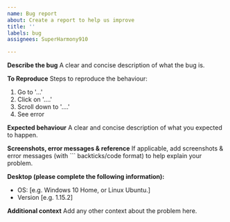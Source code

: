 ```yaml
---
name: Bug report
about: Create a report to help us improve
title: ''
labels: bug
assignees: SuperHarmony910

---
```


**Describe the bug**
A clear and concise description of what the bug is.

**To Reproduce**
Steps to reproduce the behaviour:
1. Go to '...'
2. Click on '....'
3. Scroll down to '....'
4. See error

**Expected behaviour**
A clear and concise description of what you expected to happen.

**Screenshots, error messages & reference**
If applicable, add screenshots & error messages (with ``` backticks/code format) to help explain your problem.

**Desktop (please complete the following information):**
 - OS: [e.g. Windows 10 Home, or Linux Ubuntu.]
 - Version [e.g. 1.15.2]

**Additional context**
Add any other context about the problem here.

